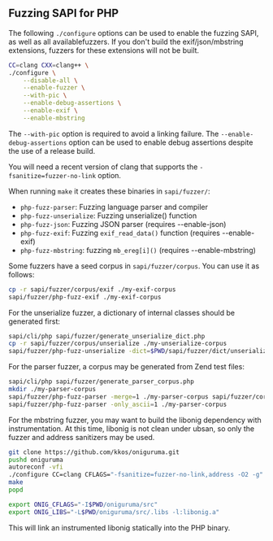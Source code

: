 Fuzzing SAPI for PHP
--------------------

The following `./configure` options can be used to enable the fuzzing SAPI, as well as all availablefuzzers. If you don't build the exif/json/mbstring extensions, fuzzers for these extensions will not be built.

```sh
CC=clang CXX=clang++ \
./configure \
    --disable-all \
    --enable-fuzzer \
    --with-pic \
    --enable-debug-assertions \
    --enable-exif \
    --enable-mbstring
```

The `--with-pic` option is required to avoid a linking failure. The `--enable-debug-assertions` option can be used to enable debug assertions despite the use of a release build.

You will need a recent version of clang that supports the `-fsanitize=fuzzer-no-link` option.

When running `make` it creates these binaries in `sapi/fuzzer/`:

* `php-fuzz-parser`: Fuzzing language parser and compiler
* `php-fuzz-unserialize`: Fuzzing unserialize() function
* `php-fuzz-json`: Fuzzing JSON parser (requires --enable-json)
* `php-fuzz-exif`: Fuzzing `exif_read_data()` function (requires --enable-exif)
* `php-fuzz-mbstring`: fuzzing `mb_ereg[i]()` (requires --enable-mbstring)

Some fuzzers have a seed corpus in `sapi/fuzzer/corpus`. You can use it as follows:

```sh
cp -r sapi/fuzzer/corpus/exif ./my-exif-corpus
sapi/fuzzer/php-fuzz-exif ./my-exif-corpus
```

For the unserialize fuzzer, a dictionary of internal classes should be generated first:

```sh
sapi/cli/php sapi/fuzzer/generate_unserialize_dict.php
cp -r sapi/fuzzer/corpus/unserialize ./my-unserialize-corpus
sapi/fuzzer/php-fuzz-unserialize -dict=$PWD/sapi/fuzzer/dict/unserialize ./my-unserialize-corpus
```

For the parser fuzzer, a corpus may be generated from Zend test files:

```sh
sapi/cli/php sapi/fuzzer/generate_parser_corpus.php
mkdir ./my-parser-corpus
sapi/fuzzer/php-fuzz-parser -merge=1 ./my-parser-corpus sapi/fuzzer/corpus/parser
sapi/fuzzer/php-fuzz-parser -only_ascii=1 ./my-parser-corpus
```

For the mbstring fuzzer, you may want to build the libonig dependency with instrumentation. At this time, libonig is not clean under ubsan, so only the fuzzer and address sanitizers may be used.

```sh
git clone https://github.com/kkos/oniguruma.git
pushd oniguruma
autoreconf -vfi
./configure CC=clang CFLAGS="-fsanitize=fuzzer-no-link,address -O2 -g"
make
popd

export ONIG_CFLAGS="-I$PWD/oniguruma/src"
export ONIG_LIBS="-L$PWD/oniguruma/src/.libs -l:libonig.a"
```

This will link an instrumented libonig statically into the PHP binary.
